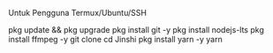 Untuk Pengguna Termux/Ubuntu/SSH

pkg update && pkg upgrade
pkg install git -y
pkg install nodejs-lts
pkg install ffmpeg -y
git clone 
cd Jinshi
pkg install yarn -y
yarn
